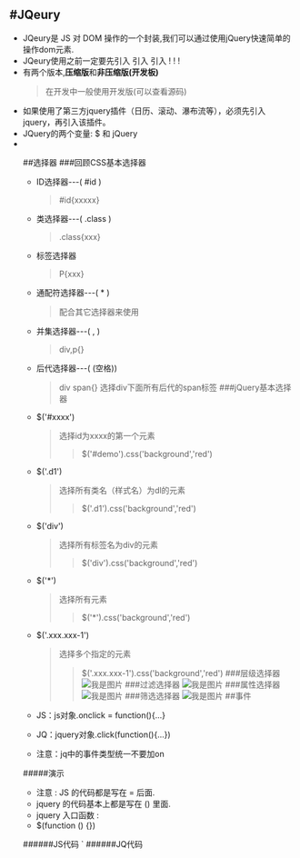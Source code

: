 #JQeury
---
- JQeury是 JS 对 DOM 操作的一个封装,我们可以通过使用jQuery快速简单的操作dom元素.
- JQeury使用之前一定要先引入 引入 引入 ! ! !
- 有两个版本,**压缩版**和**非压缩版(开发板)**
	>在开发中一般使用开发版(可以查看源码)
- 如果使用了第三方jquery插件（日历、滚动、瀑布流等），必须先引入jquery，再引入该插件。
- JQuery的两个变量: $ 和 jQuery 
- <script src="jquery-3.4.1.min.js></script>		该标签如果用来引包，里面不允许写任何js语句！
##冲突问题

- 当有其他框架中使用 $ 造成冲突的时候有两种办法
1.  释放$的使用权: **jQuery.noConflict();**
2.  自定义一个访问符号: **var xxx = jQuery.noConflict();**
 	>  注意点:释放操作必须在编写其他的jQuery代码之前编写,释放之后就不能再使用 $ ,改为使用jQuery或自定义的访问符号
##入口函数
- $() 或 jQuery() 称之为JQ选择器环境，在里面加上引号 ' ' 填写相关选择器即可，就可以获取匹配的元素。
 1.	两者功能都一致，都可以让获取元素的行为发生在渲染元素之后；
 2.	JS入口只允许存在一个，书写多个的话，后面的会覆盖前面的；
 3.	JQ入口允许存在多个，且并行存在，都会生效；
 4.	JS入口需要等待页面上所有资源加载完毕，而JQ入口只需要等待页面上标签渲染完毕即可，JQ入口速度更快。
#####演示
	<script src="../js/jquery-3.3.1.min.js"></script>

	<script> 
	// JS 页面加载完成
    window.onload = function () {
        alert("test1");
    }
 
    window.onload = function () {
        alert("test2");
    }
 
    // $ 符号就是 jquery 的简写方式.
    // 复杂书写 : 
    $(document).ready(function () {
        alert("test3");
    });
 
    // 简化书写
    $(function () {
        alert("test4");
    })
	</script>
##选择器
###回顾CSS基本选择器
- ID选择器---( #id )
	>\#id{xxxxx}
- 类选择器---( .class )
	>.class{xxx}
- 标签选择器
	>P{xxx}
- 通配符选择器---( * )
	>配合其它选择器来使用
- 并集选择器---( , )
	>div,p{}
- 后代选择器---( (空格))
	>div span{}   选择div下面所有后代的span标签
###jQuery基本选择器
- $('#xxxx')
	>选择id为xxxx的第一个元素
	>>$('#demo').css('background','red')
- $('.d1')
	>选择所有类名（样式名）为dl的元素
	>>$('.d1').css('background','red')
- $('div')
	>选择所有标签名为div的元素
	>>$('div').css('background','red')
- $('*')
	>选择所有元素
	>>$('*').css('background','red')
- $('.xxx.xxx-1')
	>选择多个指定的元素
	>>$('.xxx.xxx-1').css('background','red')
###层级选择器
 ![我是图片](../img/1.png)
###过滤选择器
 ![我是图片](../img/2.png)
###属性选择器
 ![我是图片](../img/4.png)
###筛选选择器
 ![我是图片](../img/3.png)
##事件

- JS：js对象.onclick = function(){...}
- JQ：jquery对象.click(function(){...})
- 注意：jq中的事件类型统一不要加on

#####演示
- 注意 : JS 的代码都是写在 = 后面. 
-  jquery 的代码基本上都是写在 () 里面.
-  jquery 入口函数 :
- $(function () {})

######JS代码
	<script src="../js/jquery-3.3.1.min.js"></script>`
	<script>
        	// JS 代码 :
        var btn = document.getElementById("btn");
        btn.onclick = function () {
            alert("按钮被点击了...");
       	});
	</script>
######JQ代码
	<script src="../js/jquery-3.3.1.min.js"></script>
	<script>
        	// jquery 代码 :
       	 $("#btn").click(function () {
            alert("按钮被点击了...");
         });
	</script>


